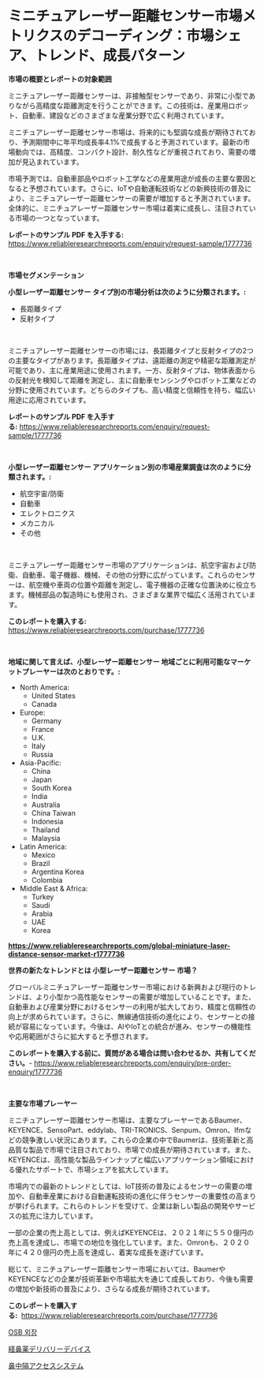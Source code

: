 <p><h1>ミニチュアレーザー距離センサー市場メトリクスのデコーディング：市場シェア、トレンド、成長パターン</h1></p><p><strong>市場の概要とレポートの対象範囲</strong></p>
<p><p>ミニチュアレーザー距離センサーは、非接触型センサーであり、非常に小型でありながら高精度な距離測定を行うことができます。この技術は、産業用ロボット、自動車、建設などのさまざまな産業分野で広く利用されています。</p><p>ミニチュアレーザー距離センサー市場は、将来的にも堅調な成長が期待されており、予測期間中に年平均成長率4.1%で成長すると予測されています。最新の市場動向では、高精度、コンパクト設計、耐久性などが重視されており、需要の増加が見込まれています。</p><p>市場予測では、自動車部品やロボット工学などの産業用途が成長の主要な要因となると予想されています。さらに、IoTや自動運転技術などの新興技術の普及により、ミニチュアレーザー距離センサーの需要が増加すると予測されています。全体的に、ミニチュアレーザー距離センサー市場は着実に成長し、注目されている市場の一つとなっています。</p></p>
<p><strong>レポートのサンプル PDF を入手する:</strong> <a href="https://www.reliableresearchreports.com/enquiry/request-sample/1777736">https://www.reliableresearchreports.com/enquiry/request-sample/1777736</a></p>
<p>&nbsp;</p>
<p><strong>市場セグメンテーション</strong></p>
<p><strong>小型レーザー距離センサー タイプ別の市場分析は次のように分類されます。:</strong></p>
<p><ul><li>長距離タイプ</li><li>反射タイプ</li></ul></p>
<p>&nbsp;</p>
<p><p>ミニチュアレーザー距離センサーの市場には、長距離タイプと反射タイプの2つの主要なタイプがあります。長距離タイプは、遠距離の測定や精密な距離測定が可能であり、主に産業用途に使用されます。一方、反射タイプは、物体表面からの反射光を検知して距離を測定し、主に自動車センシングやロボット工業などの分野に使用されています。どちらのタイプも、高い精度と信頼性を持ち、幅広い用途に応用されています。</p></p>
<p><strong>レポートのサンプル PDF を入手する:</strong>&nbsp;<a href="https://www.reliableresearchreports.com/enquiry/request-sample/1777736">https://www.reliableresearchreports.com/enquiry/request-sample/1777736</a></p>
<p>&nbsp;</p>
<p><strong> 小型レーザー距離センサー アプリケーション別の市場産業調査は次のように分類されます。:</strong></p>
<p><ul><li>航空宇宙/防衛</li><li>自動車</li><li>エレクトロニクス</li><li>メカニカル</li><li>その他</li></ul></p>
<p>&nbsp;</p>
<p><p>ミニチュアレーザー距離センサー市場のアプリケーションは、航空宇宙および防衛、自動車、電子機器、機械、その他の分野に広がっています。これらのセンサーは、航空機や車両の位置や距離を測定し、電子機器の正確な位置決めに役立ちます。機械部品の製造時にも使用され、さまざまな業界で幅広く活用されています。</p></p>
<p><strong>このレポートを購入する:</strong>&nbsp; <a href="https://www.reliableresearchreports.com/purchase/1777736">https://www.reliableresearchreports.com/purchase/1777736</a></p>
<p>&nbsp;</p>
<p><strong>地域に関して言えば、小型レーザー距離センサー 地域ごとに利用可能なマーケットプレーヤーは次のとおりです。:</strong></p>
<p><ul>
    <li>
        North America:
        <ul>
            <li>United States</li>
            <li>Canada</li>
        </ul>
    </li>
    <li>
        Europe:
        <ul>
            <li>Germany</li>
            <li>France</li>
            <li>U.K.</li>
            <li>Italy</li>
            <li>Russia</li>
        </ul>
    </li>
    <li>
        Asia-Pacific:
        <ul>
            <li>China</li>
            <li>Japan</li>
            <li>South Korea</li>
            <li>India</li>
            <li>Australia</li>
            <li>China Taiwan</li>
            <li>Indonesia</li>
            <li>Thailand</li>
            <li>Malaysia</li>
        </ul>
    </li>
    <li>
        Latin America:
        <ul>
            <li>Mexico</li>
            <li>Brazil</li>
            <li>Argentina Korea</li>
            <li>Colombia</li>
        </ul>
    </li>
    <li>
        Middle East & Africa:
        <ul>
            <li>Turkey</li>
            <li>Saudi</li>
            <li>Arabia</li>
            <li>UAE</li>
            <li>Korea</li>
        </ul>
    </li>
    </ul></p>
<p><strong><a href="https://www.reliableresearchreports.com/global-miniature-laser-distance-sensor-market-r1777736">https://www.reliableresearchreports.com/global-miniature-laser-distance-sensor-market-r1777736</a></strong>&nbsp;</p>
<p><strong>世界の新たなトレンドとは 小型レーザー距離センサー 市場？</strong></p>
<p><p>グローバルミニチュアレーザー距離センサー市場における新興および現行のトレンドは、より小型かつ高性能なセンサーの需要が増加していることです。また、自動車および産業分野におけるセンサーの利用が拡大しており、精度と信頼性の向上が求められています。さらに、無線通信技術の進化により、センサーとの接続が容易になっています。今後は、AIやIoTとの統合が進み、センサーの機能性や応用範囲がさらに拡大すると予想されます。</p></p>
<p><strong>このレポートを購入する前に、質問がある場合は問い合わせるか、共有してください。</strong>- <a href="https://www.reliableresearchreports.com/enquiry/pre-order-enquiry/1777736">https://www.reliableresearchreports.com/enquiry/pre-order-enquiry/1777736</a></p>
<p>&nbsp;</p>
<p><strong>主要な市場プレーヤー</strong></p>
<p><p>ミニチュアレーザー距離センサー市場は、主要なプレーヤーであるBaumer、KEYENCE、SensoPart、eddylab、TRI-TRONICS、Senpum、Omron、Ifmなどの競争激しい状況にあります。これらの企業の中でBaumerは、技術革新と高品質な製品で市場で注目されており、市場での成長が期待されています。また、KEYENCEは、高性能な製品ラインナップと幅広いアプリケーション領域における優れたサポートで、市場シェアを拡大しています。</p><p>市場内での最新のトレンドとしては、IoT技術の普及によるセンサーの需要の増加や、自動車産業における自動運転技術の進化に伴うセンサーの重要性の高まりが挙げられます。これらのトレンドを受けて、企業は新しい製品の開発やサービスの拡充に注力しています。</p><p>一部の企業の売上高としては、例えばKEYENCEは、２０２１年に５５０億円の売上高を達成し、市場での地位を強化しています。また、Omronも、２０２０年に４２０億円の売上高を達成し、着実な成長を遂げています。</p><p>総じて、ミニチュアレーザー距離センサー市場においては、BaumerやKEYENCEなどの企業が技術革新や市場拡大を通じて成長しており、今後も需要の増加や新技術の普及により、さらなる成長が期待されています。</p></p>
<p><strong>このレポートを購入する:</strong>&nbsp;&nbsp;<a href="https://www.reliableresearchreports.com/purchase/1777736">https://www.reliableresearchreports.com/purchase/1777736</a></p>
<p><p><a href="https://medium.com/@sillysally687568/osb-%EC%8B%9C%ED%8A%B8%EB%A7%81-%EC%8B%9C%EC%9E%A5-%EA%B7%9C%EB%AA%A8-%EC%8B%9C%EC%9E%A5-%EC%A0%84%EB%A7%9D-%EB%B0%8F-%EC%8B%9C%EC%9E%A5-%EC%98%88%EC%B8%A1-2024%EC%97%90%EC%84%9C-2031%EA%B9%8C%EC%A7%80-4ddaedab8d9f">OSB 외장</a></p><p><a href="https://medium.com/@awicka/%E9%BC%BB%E8%96%AC%E6%8A%95%E4%B8%8E%E3%83%87%E3%83%90%E3%82%A4%E3%82%B9%E5%B8%82%E5%A0%B4%E3%81%AF-%E5%B8%82%E5%A0%B4%E3%82%B7%E3%82%A7%E3%82%A2-%E3%82%B5%E3%82%A4%E3%82%BA-2031%E5%B9%B4%E3%81%BE%E3%81%A7%E3%81%AE%E4%BA%88%E6%B8%AC%E3%81%AB%E7%84%A6%E7%82%B9%E3%82%92%E5%BD%93%E3%81%A6%E3%81%A6%E3%81%84%E3%81%BE%E3%81%99-fe293aac596c">経鼻薬デリバリーデバイス</a></p><p><a href="https://medium.com/@shawnsmihv6/%E3%83%88%E3%83%A9%E3%83%B3%E3%82%B9%E3%82%BB%E3%83%97%E3%82%BF%E3%83%AB%E3%82%A2%E3%82%AF%E3%82%BB%E3%82%B9%E3%82%B7%E3%82%B9%E3%83%86%E3%83%A0%E5%B8%82%E5%A0%B4%E3%81%AE%E5%88%86%E6%9E%90-%E3%82%B0%E3%83%AD%E3%83%BC%E3%83%90%E3%83%AB%E6%A5%AD%E7%95%8C%E3%81%AE%E5%B1%95%E6%9C%9B%E3%81%A8%E4%BA%88%E6%B8%AC-2024%E5%B9%B4%E3%81%8B%E3%82%892031%E5%B9%B4%E3%81%BE%E3%81%A7-6ce716af231c">鼻中隔アクセスシステム</a></p></p>